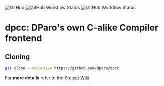 ![GitHub](https://img.shields.io/github/license/dparo/dpcc)
![GitHub Workflow Status](https://img.shields.io/github/workflow/status/dparo/dpcc/linux-build-test?label=Linux%20Build)
![GitHub Workflow Status](https://img.shields.io/github/workflow/status/dparo/dpcc/macos-build-test?label=MacOS%20Build)


# dpcc: DParo's own C-alike Compiler frontend

## Cloning

```sh
git clone --recursive https://github.com/dparo/dpcc
```
For **more details** refer to the [Project Wiki](https://github.com/dparo/dpcc/wiki)
